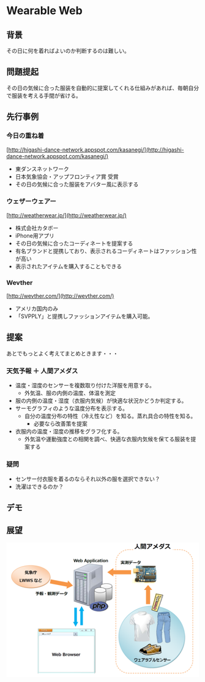 Wearable Web
=============

## 背景
その日に何を着ればよいのか判断するのは難しい。

## 問題提起
その日の気候に合った服装を自動的に提案してくれる仕組みがあれば、毎朝自分で服装を考える手間が省ける。

## 先行事例
### 今日の重ね着
[http://higashi-dance-network.appspot.com/kasanegi/](http://higashi-dance-network.appspot.com/kasanegi/)

- 東ダンスネットワーク
- 日本気象協会・アップフロンティア賞 受賞
- その日の気候に合った服装をアバター風に表示する


### ウェザーウェアー
[http://weatherwear.jp/](http://weatherwear.jp/)

- 株式会社カタボー
- iPhone用アプリ
- その日の気候に合ったコーディネートを提案する
- 有名ブランドと提携しており、表示されるコーディネートはファッション性が高い
- 表示されたアイテムを購入することもできる

### Wevther
[http://wevther.com/](http://wevther.com/)

- アメリカ国内のみ
- 「SVPPLY」と提携しファッションアイテムを購入可能。

## 提案
あとでもっとよく考えてまとめときます・・・
### 天気予報 ＋ 人間アメダス

- 温度・湿度のセンサーを複数取り付けた洋服を用意する。
  - 外気温、服の内側の温度、体温を測定
- 服の内側の温度・湿度（衣服内気候）が快適な状況かどうか判定する。
- サーモグラフィのような温度分布を表示する。
	- 自分の温度分布の特性（冷え性など）を知る。蒸れ具合の特性を知る。
		- 必要なら改善策を提案
- 衣服内の温度・湿度の推移をグラフ化する。
	- 外気温や運動強度との相関を調べ、快適な衣服内気候を保てる服装を提案する
	


### 疑問
- センサー付衣服を着るのならそれ以外の服を選択できない？
- 洗濯はできるのか？




## デモ

## 展望

![システム構成](images/system.png)
